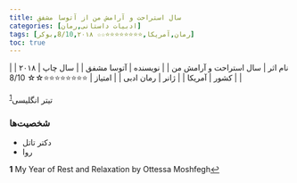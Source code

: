```yaml
---
title: سال استراحت و آرامش من از آتوسا مشفق
categories: [ادبیات داستانی,رمان]
tags: [رمان,آمریکا,⭐⭐⭐⭐⭐⭐⭐⭐☆☆ 8/10,۲۰۱۸,بوکر]
toc: true
---
```


| نام اثر | سال استراحت و آرامش من |
| نویسنده | آتوسا مشفق |
| سال چاپ | ۲۰۱۸ |
| کشور | آمریکا |
| ژانر | رمان ادبی |
| امتیاز | ⭐⭐⭐⭐⭐⭐⭐⭐☆☆ 8/10 |

تیتر انگلیسی<sup id="a1">[1](#f1)</sup>

### شخصیت‌ها

- دکتر تاتل
- روا

<b id="f1">1</b> <span class="footnote">My Year of Rest and Relaxation by Ottessa Moshfegh</span>[↩](#a1)
